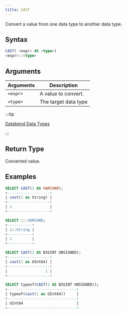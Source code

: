 ```yaml
---
title: CAST
---
```


Convert a value from one data type to another data type.

## Syntax

```sql
CAST( <expr> AS <type>)
<expr>::<type>
```

## Arguments

| Arguments   | Description |
| ----------- | ----------- |
| `<expr>` | A value to convert. |
| `<type>` | The target data type |

:::tip

[Databend Data Types](../../13-sql-reference/10-data-types/index.md)

:::

## Return Type

Converted value.

## Examples

```sql
SELECT CAST(1 AS VARCHAR);
+-------------------+
| cast(1 as String) |
+-------------------+
| 1                 |
+-------------------+

SELECT 1::VARCHAR;
+-----------+
| 1::String |
+-----------+
| 1         |
+-----------+

SELECT CAST(1 AS BIGINT UNSIGNED);
+-------------------+
| cast(1 as UInt64) |
+-------------------+
|                 1 |
+-------------------+

SELECT typeof(CAST(1 AS BIGINT UNSIGNED));
+-------------------------------+
| typeof(cast(1 as UInt64))     |
+-------------------------------+
| UInt64                        |
+-------------------------------+
```

